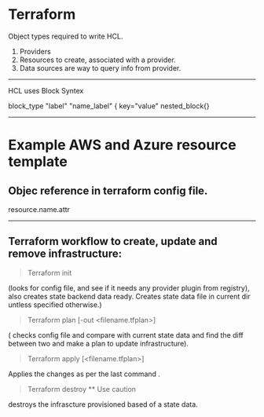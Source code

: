 # Terraform

Object types required to write HCL.

1. Providers
2. Resources to create, associated with a provider.
3. Data sources are way to query info from provider.

-----

HCL uses Block Syntex

block_type "label" "name_label" {
  key="value"
  nested_block{}


-------------

# Example AWS and Azure resource template

## Objec reference in terraform config file.

resource.name.attr

---------

## Terraform workflow to create, update and remove infrastructure:

> Terraform init

(looks for config file, and see if it needs any provider plugin from registry), also creates state backend data ready. Creates state data file in current dir untless specified otherwise.)
> Terraform plan [-out <filename.tfplan>]

( checks config file and compare with current state data and find the diff between two and make a plan to update infrastructure).
> Terraform apply [<filename.tfplan>]

Applies the changes as per the last command .
> Terraform destroy ** Use caution

destroys the infrascture provisioned based of a state data.


